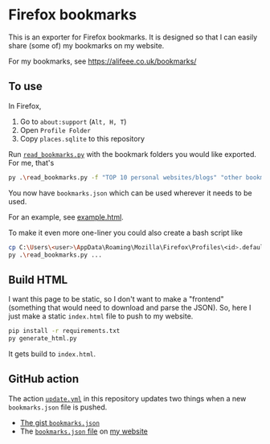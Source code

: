 # Firefox bookmarks

This is an exporter for Firefox bookmarks. It is designed so that I can easily share (some of) my bookmarks on my website.

For my bookmarks, see <https://alifeee.co.uk/bookmarks/>

## To use

In Firefox,

1. Go to `about:support` (`Alt, H, T`)
1. Open `Profile Folder`
1. Copy `places.sqlite` to this repository

Run [`read_bookmarks.py`](./read_bookmarks.py) with the bookmark folders you would like exported. For me, that's

```bash
py .\read_bookmarks.py -f "TOP 10 personal websites/blogs" "other bookmarks lists" "webrings" "personal websites (with blog)" "personal websites (without blog)" "interesting websites" "Articles (random)" "Articles (programming)" "video playlists/channels" "wordles" "mobile games"
```

You now have `bookmarks.json` which can be used wherever it needs to be used.

For an example, see [example.html](./example.html).

To make it even more one-liner you could also create a bash script like

```bash
cp C:\Users\<user>\AppData\Roaming\Mozilla\Firefox\Profiles\<id>.default\places.sqlite places.sqlite
py .\read_bookmarks.py ...
```

## Build HTML

I want this page to be static, so I don't want to make a "frontend" (something that would need to download and parse the JSON). So, here I just make a static `index.html` file to push to my website.

```bash
pip install -r requirements.txt
py generate_html.py
```

It gets build to `index.html`.

## GitHub action

The action [`update.yml`](./.github/workflows/update.yml) in this repository updates two things when a new `bookmarks.json` file is pushed.

- [The gist `bookmarks.json`](https://gist.github.com/alifeee/5d84396d0404a879bb41329ec5afa9d3)
- The [`bookmarks.json` file](https://github.com/alifeee/alifeee.github.io/blob/main/bookmarks/bookmarks.json) on [my website](https://alifeee.co.uk/bookmarks/)
